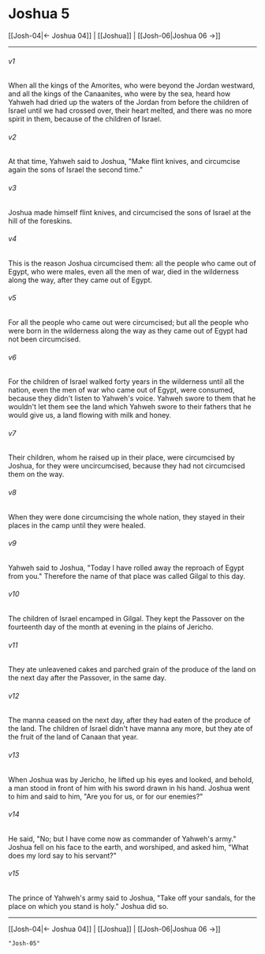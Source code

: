 # Joshua 5

[[Josh-04|← Joshua 04]] | [[Joshua]] | [[Josh-06|Joshua 06 →]]
***



###### v1 
When all the kings of the Amorites, who were beyond the Jordan westward, and all the kings of the Canaanites, who were by the sea, heard how Yahweh had dried up the waters of the Jordan from before the children of Israel until we had crossed over, their heart melted, and there was no more spirit in them, because of the children of Israel. 

###### v2 
At that time, Yahweh said to Joshua, "Make flint knives, and circumcise again the sons of Israel the second time." 

###### v3 
Joshua made himself flint knives, and circumcised the sons of Israel at the hill of the foreskins. 

###### v4 
This is the reason Joshua circumcised them: all the people who came out of Egypt, who were males, even all the men of war, died in the wilderness along the way, after they came out of Egypt. 

###### v5 
For all the people who came out were circumcised; but all the people who were born in the wilderness along the way as they came out of Egypt had not been circumcised. 

###### v6 
For the children of Israel walked forty years in the wilderness until all the nation, even the men of war who came out of Egypt, were consumed, because they didn't listen to Yahweh's voice. Yahweh swore to them that he wouldn't let them see the land which Yahweh swore to their fathers that he would give us, a land flowing with milk and honey. 

###### v7 
Their children, whom he raised up in their place, were circumcised by Joshua, for they were uncircumcised, because they had not circumcised them on the way. 

###### v8 
When they were done circumcising the whole nation, they stayed in their places in the camp until they were healed. 

###### v9 
Yahweh said to Joshua, "Today I have rolled away the reproach of Egypt from you." Therefore the name of that place was called Gilgal to this day. 

###### v10 
The children of Israel encamped in Gilgal. They kept the Passover on the fourteenth day of the month at evening in the plains of Jericho. 

###### v11 
They ate unleavened cakes and parched grain of the produce of the land on the next day after the Passover, in the same day. 

###### v12 
The manna ceased on the next day, after they had eaten of the produce of the land. The children of Israel didn't have manna any more, but they ate of the fruit of the land of Canaan that year. 

###### v13 
When Joshua was by Jericho, he lifted up his eyes and looked, and behold, a man stood in front of him with his sword drawn in his hand. Joshua went to him and said to him, "Are you for us, or for our enemies?" 

###### v14 
He said, "No; but I have come now as commander of Yahweh's army." Joshua fell on his face to the earth, and worshiped, and asked him, "What does my lord say to his servant?" 

###### v15 
The prince of Yahweh's army said to Joshua, "Take off your sandals, for the place on which you stand is holy." Joshua did so.

***
[[Josh-04|← Joshua 04]] | [[Joshua]] | [[Josh-06|Joshua 06 →]]
```query 2021-09-27 16:02
"Josh-05"
```